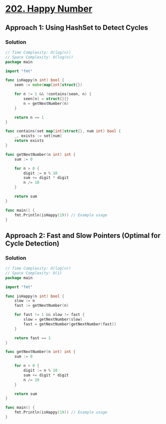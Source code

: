 # [202. Happy Number](https://leetcode.com/problems/happy-number/)

## Approach 1: Using HashSet to Detect Cycles

### Solution
```go
// Time Complexity: O(log(n))
// Space Complexity: O(log(n))
package main

import "fmt"

func isHappy(n int) bool {
	seen := make(map[int]struct{})

	for n != 1 && !contains(seen, n) {
		seen[n] = struct{}{}
		n = getNextNumber(n)
	}

	return n == 1
}

func contains(set map[int]struct{}, num int) bool {
	_, exists := set[num]
	return exists
}

func getNextNumber(n int) int {
	sum := 0

	for n > 0 {
		digit := n % 10
		sum += digit * digit
		n /= 10
	}

	return sum
}

func main() {
	fmt.Println(isHappy(19)) // Example usage
}
```

## Approach 2: Fast and Slow Pointers (Optimal for Cycle Detection)

### Solution
```go
// Time Complexity: O(log(n))
// Space Complexity: O(1)
package main

import "fmt"

func isHappy(n int) bool {
	slow := n
	fast := getNextNumber(n)

	for fast != 1 && slow != fast {
		slow = getNextNumber(slow)
		fast = getNextNumber(getNextNumber(fast))
	}

	return fast == 1
}

func getNextNumber(n int) int {
	sum := 0

	for n > 0 {
		digit := n % 10
		sum += digit * digit
		n /= 10
	}

	return sum
}

func main() {
	fmt.Println(isHappy(19)) // Example usage
}
```

